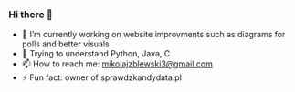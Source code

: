 ### Hi there 👋

- 🔭 I’m currently working on website improvments such as diagrams for polls and better visuals
- 🌱 Trying to understand Python, Java, C
- 📫 How to reach me: mikolajzblewski3@gmail.com
- ⚡ Fun fact: owner of sprawdzkandydata.pl
<!--
**zbleszczak/zbleszczak** is a ✨ _special_ ✨ repository because its `README.md` (this file) appears on your GitHub profile.

Here are some ideas to get you started:

- 🔭 I’m currently working on ...
- 🌱 I’m currently learning ...
- 👯 I’m looking to collaborate on ...
- 🤔 I’m looking for help with ...
- 💬 Ask me about ...
- 📫 How to reach me: ...
- 😄 Pronouns: ...
- ⚡ Fun fact: ...
-->
